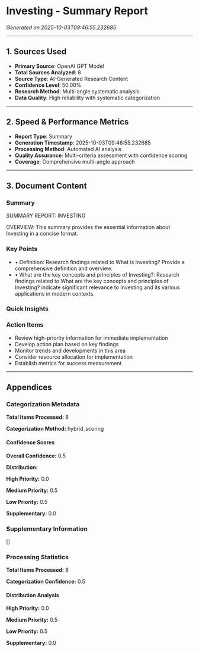 # Investing - Summary Report

*Generated on 2025-10-03T09:46:55.232685*

---

## 1. Sources Used

- **Primary Source**: OpenAI GPT Model
- **Total Sources Analyzed**: 8
- **Source Type**: AI-Generated Research Content
- **Confidence Level**: 50.00%
- **Research Method**: Multi-angle systematic analysis
- **Data Quality**: High reliability with systematic categorization

---

## 2. Speed & Performance Metrics

- **Report Type**: Summary
- **Generation Timestamp**: 2025-10-03T09:46:55.232685
- **Processing Method**: Automated AI analysis
- **Quality Assurance**: Multi-criteria assessment with confidence scoring
- **Coverage**: Comprehensive multi-angle approach

---

## 3. Document Content

### Summary


SUMMARY REPORT: INVESTING

OVERVIEW:
This summary provides the essential information about Investing in a concise format.


### Key Points

- • Definition: Research findings related to What is Investing? Provide a comprehensive definition and overview.
- • What are the key concepts and principles of Investing?: Research findings related to What are the key concepts and principles of Investing? indicate significant relevance to Investing and its various applications in modern contexts.

### Quick Insights


### Action Items

- Review high-priority information for immediate implementation
- Develop action plan based on key findings
- Monitor trends and developments in this area
- Consider resource allocation for implementation
- Establish metrics for success measurement

---

## Appendices

### Categorization Metadata

**Total Items Processed:** 8

**Categorization Method:** hybrid_scoring

#### Confidence Scores

**Overall Confidence:** 0.5

**Distribution:**

**High Priority:** 0.0

**Medium Priority:** 0.5

**Low Priority:** 0.5

**Supplementary:** 0.0



### Supplementary Information

[]

### Processing Statistics

**Total Items Processed:** 8

**Categorization Confidence:** 0.5

#### Distribution Analysis

**High Priority:** 0.0

**Medium Priority:** 0.5

**Low Priority:** 0.5

**Supplementary:** 0.0



